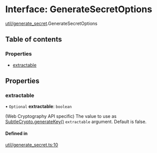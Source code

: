 # Interface: GenerateSecretOptions

[util/generate_secret](../modules/util_generate_secret.md).GenerateSecretOptions

## Table of contents

### Properties

- [extractable](util_generate_secret.GenerateSecretOptions.md#extractable)

## Properties

### extractable

• `Optional` **extractable**: `boolean`

(Web Cryptography API specific) The value to use as
[SubtleCrypto.generateKey()](https://developer.mozilla.org/en-US/docs/Web/API/SubtleCrypto/generateKey)
`extractable` argument. Default is false.

#### Defined in

[util/generate_secret.ts:10](https://github.com/panva/jose/blob/v3.14.2/src/util/generate_secret.ts#L10)
